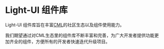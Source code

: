 # Light-UI 组件库

Light-UI 组件库旨在丰富[CML](https://github.com/didi/chameleon)的社区生态以及组件使用能力。


我们期望通过对CML生态里的组件库不断丰富和完善，为广大开发者提供功能更加齐全的组件，方便所有的开发者快速迭代升级项目。

